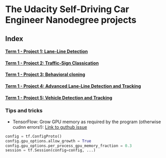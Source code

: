 # The Udacity Self-Driving Car Engineer Nanodegree projects

## Index

#### [Term 1 - Project 1: Lane-Line Detection](Term1-proj1-LaneLines)

#### [Term 1 - Project 2: Traffic-Sign Classication](Term1-proj2-Traffic-Sign-Classifier)

#### [Term 1 - Project 3: Behavioral cloning](Term1-proj3-Behavioral-Cloning)

#### [Term 1 - Project 4: Advanced Lane-Line Detection and Tracking](Term1-proj4-Advanced-Lane-Lines)

#### [Term 1 - Project 5: Vehicle Detection and Tracking](Term1-proj5-Vehicle-Detection)


### Tips and tricks
* TensorFlow: Grow GPU memory as required by the program (otherwise cudnn errors!):
[Link to guthub issue](https://github.com/tensorflow/tensorflow/issues/6698)
```python
config = tf.ConfigProto()
config.gpu_options.allow_growth = True
config.gpu_options.per_process_gpu_memory_fraction = 0.3
session = tf.Session(config=config, ...)
```
